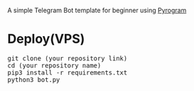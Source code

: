 A simple Telegram Bot template for beginner using <a href="https://github.com/pyrogram/pyrogram">Pyrogram</a>

# Deploy(VPS)
<p>
<pre>
git clone (your repository link)
cd (your repository name)
pip3 install -r requirements.txt
python3 bot.py
</pre>
</p>

